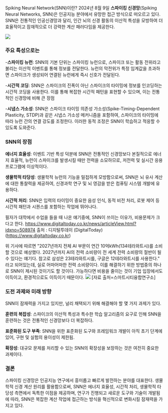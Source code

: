 Spiking Neural Network(SNN)이란?
2024년 8월 9일
**스파이킹 신경망**(Spiking Neural Networks, SNN)은 인공지능 분야에서 유망한 접근 방식으로 떠오르고 있다. 
SNN은 전통적인 인공신경망과 달리, 인간 뇌의 신경 활동의 이산적 특성을 모방하여 더 효율적이고 잠재적으로 더 강력한 계산 패러다임을 제공한다.

![](https://velog.velcdn.com/images/sgt-cho/post/6a3d0464-6515-4a43-81c6-dc30b21de8f8/image.png)


### 주요 특성으로는
-**스파이킹 뉴런**: SNN의 기본 단위는 스파이킹 뉴런으로, 스파이크 또는 활동 전위라고 불리는 이산적 이벤트를 통해 정보를 전달한다. 뉴런의 막전위가 특정 임계값을 초과하면 스파이크가 생성되어 연결된 뉴런에게 즉시 신호가 전달된다.

-**시간적 코딩**: SNN은 스파이크의 진폭이 아닌 스파이크의 타이밍에 정보를 인코딩하는 시간적 코딩을 사용한다. 이를 통해 복잡한 시간적 패턴을 표현할 수 있으며, 이는 전통적인 신경망에 비해 큰 장점

-**시냅스 가소성**: SNN은 스파이크 타이밍 의존성 가소성(Spike-Timing-Dependent Plasticity, STDP)과 같은 시냅스 가소성 메커니즘을 포함하여, 스파이크의 타이밍에 따라 뉴런 간의 연결 강도를 조정한다. 이러한 동적 조정은 SNN이 학습하고 적응할 수 있도록 도와준다.


### SNN의 장점
**에너지 효율성**: 이벤트 기반 특성 덕분에 SNN은 전통적인 신경망보다 본질적으로 에너지 효율적, 뉴런이 스파이크를 발생시킬 때만 전력을 소모하므로, 저전력 및 실시간 응용 프로그램에 이상적이다.

**생물학적 타당성**: 생물학적 뉴런의 기능을 밀접하게 모방함으로써, SNN은 뇌 유사 계산에 대한 통찰력을 제공하여, 신경과학 연구 및 뇌 영감을 받은 컴퓨팅 시스템 개발에 유용하다.

**시간적 처리**: SNN은 입력의 타이밍이 중요한 음성 인식, 동적 비전 처리, 로봇 제어 등 시간적 패턴과 시퀀스를 포함하는 작업에 뛰어나다.

필자가 대학에서 수업을 들을 때 나온 얘기중에, SNN이 쓰이는 이유가, 비용문제가 크다고 한다. 
https://www.digitaltoday.co.kr/news/articleView.html?idxno=508974
출처 : 디지털투데이 (DigitalToday)(https://www.digitaltoday.co.kr)

위 기사에 따르면 "2027년까지 전체 AI 부문이 연간 10억kWh(134테라와트시)를 소비할 것으로 예상했다. 2027년까지 AI의 전력 소비량이 전 세계 전력 소비량의 절반이 될 수 있다는 얘기다. 참고로 삼성은 23테라와트시를, 구글은 12테라와트시를 사용한다."
라고 되어있는데, 실로 어마어마한 전력 소비량이다. 이를 해결하기 위한 방법중의 하나로 SNN이 제시된 것이기도 할 것이다. 가능하다면 비용을 줄이는 것이 기업 입장에서도 이득이고, 환경적으로도 이득이기 때문이다.
![](https://velog.velcdn.com/images/sgt-cho/post/dbb87725-808f-4fbf-9e46-e6cf94b0ec29/image.png) [자료 출처=스마트시티융합연구소]


### 도전 과제와 미래 방향
SNN이 잠재력을 가지고 있지만, 널리 채택되기 위해 해결해야 할 몇 가지 과제가 있다.

**훈련의 복잡성**: 스파이크의 이산적 특성과 특수한 학습 알고리즘의 요구로 인해 SNN을 훈련하는 것은 전통적인 신경망보다 더 복잡하다.

**표준화된 도구 부족**: SNN을 위한 표준화된 도구와 프레임워크 개발이 아직 초기 단계에 있어, 구현 및 실험의 용이성이 제한됨.

**확장성**: 대규모 문제를 처리할 수 있는 SNN의 확장성을 보장하는 것은 여전히 중요한 과제이다.


### 결론
스파이킹 신경망은 인공지능 연구에서 흥미롭고 빠르게 발전하는 분야를 대표한다. 생물학적 신경 계산 원리를 활용함으로써, SNN은 에너지 효율성, 시간적 처리, 생물학적 타당성 측면에서 독특한 이점을 제공하며, 연구가 진행되고 새로운 도구와 기술이 개발됨에 따라, SNN은 복잡한 계산 작업에 접근하는 방식을 혁신적으로 변화시킬 잠재력을 가지고 있다.